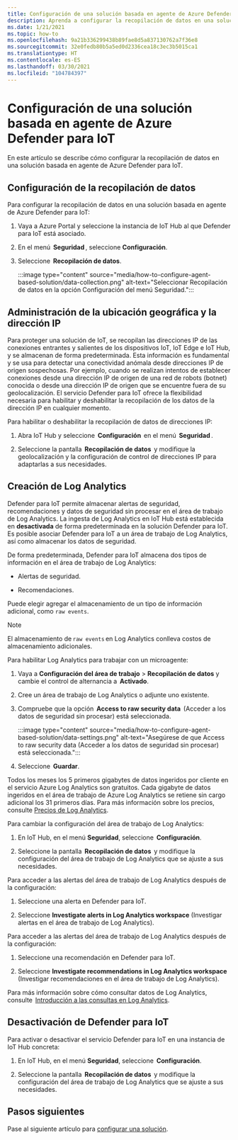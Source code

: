 ```yaml
---
title: Configuración de una solución basada en agente de Azure Defender para IoT
description: Aprenda a configurar la recopilación de datos en una solución basada en agente de Azure Defender para IoT
ms.date: 1/21/2021
ms.topic: how-to
ms.openlocfilehash: 9a21b336299438b89fae8d5a837130762a7f36e8
ms.sourcegitcommit: 32e0fedb80b5a5ed0d2336cea18c3ec3b5015ca1
ms.translationtype: HT
ms.contentlocale: es-ES
ms.lasthandoff: 03/30/2021
ms.locfileid: "104784397"
---
```

# <a name="configure-azure-defender-for-iot-agent-based-solution"></a>Configuración de una solución basada en agente de Azure Defender para IoT  

En este artículo se describe cómo configurar la recopilación de datos en una solución basada en agente de Azure Defender para IoT.

## <a name="configure-data-collection"></a>Configuración de la recopilación de datos

Para configurar la recopilación de datos en una solución basada en agente de Azure Defender para IoT: 

1. Vaya a Azure Portal y seleccione la instancia de IoT Hub al que Defender para IoT está asociado. 

1. En el menú  **Seguridad** , seleccione **Configuración**. 

1. Seleccione  **Recopilación de datos**. 

    :::image type="content" source="media/how-to-configure-agent-based-solution/data-collection.png" alt-text="Seleccionar Recopilación de datos en la opción Configuración del menú Seguridad.":::

## <a name="geolocation-and-ip-address-handling"></a>Administración de la ubicación geográfica y la dirección IP 

Para proteger una solución de IoT, se recopilan las direcciones IP de las conexiones entrantes y salientes de los dispositivos IoT, IoT Edge e IoT Hub, y se almacenan de forma predeterminada. Esta información es fundamental y se usa para detectar una conectividad anómala desde direcciones IP de origen sospechosas. Por ejemplo, cuando se realizan intentos de establecer conexiones desde una dirección IP de origen de una red de robots (botnet) conocida o desde una dirección IP de origen que se encuentre fuera de su geolocalización. El servicio Defender para IoT ofrece la flexibilidad necesaria para habilitar y deshabilitar la recopilación de los datos de la dirección IP en cualquier momento. 

Para habilitar o deshabilitar la recopilación de datos de direcciones IP: 

1. Abra IoT Hub y seleccione  **Configuración**  en el menú  **Seguridad** . 

1. Seleccione la pantalla  **Recopilación de datos**  y modifique la geolocalización y la configuración de control de direcciones IP para adaptarlas a sus necesidades. 

## <a name="log-analytics-creation"></a>Creación de Log Analytics 

Defender para IoT permite almacenar alertas de seguridad, recomendaciones y datos de seguridad sin procesar en el área de trabajo de Log Analytics. La ingesta de Log Analytics en IoT Hub está establecida en **desactivada** de forma predeterminada en la solución Defender para IoT. Es posible asociar Defender para IoT a un área de trabajo de Log Analytics, así como almacenar los datos de seguridad. 

De forma predeterminada, Defender para IoT almacena dos tipos de información en el área de trabajo de Log Analytics:
 
- Alertas de seguridad.

- Recomendaciones. 

Puede elegir agregar el almacenamiento de un tipo de información adicional, como `raw events`. 

> [!Note] 
> El almacenamiento de `raw events` en Log Analytics conlleva costos de almacenamiento adicionales. 

Para habilitar Log Analytics para trabajar con un microagente: 

1. Vaya a **Configuración del área de trabajo** > **Recopilación de datos** y cambie el control de alternancia a  **Activado**. 

1. Cree un área de trabajo de Log Analytics o adjunte uno existente. 

1. Compruebe que la opción  **Access to raw security data**  (Acceder a los datos de seguridad sin procesar) está seleccionada.  

    :::image type="content" source="media/how-to-configure-agent-based-solution/data-settings.png" alt-text="Asegúrese de que Access to raw security data (Acceder a los datos de seguridad sin procesar) está seleccionada.":::

1. Seleccione  **Guardar**.

Todos los meses los 5 primeros gigabytes de datos ingeridos por cliente en el servicio Azure Log Analytics son gratuitos. Cada gigabyte de datos ingeridos en el área de trabajo de Azure Log Analytics se retiene sin cargo adicional los 31 primeros días. Para más información sobre los precios, consulte [Precios de Log Analytics](https://azure.microsoft.com/pricing/details/monitor/). 

Para cambiar la configuración del área de trabajo de Log Analytics: 

1. En IoT Hub, en el menú **Seguridad**, seleccione  **Configuración**. 

1. Seleccione la pantalla  **Recopilación de datos**  y modifique la configuración del área de trabajo de Log Analytics que se ajuste a sus necesidades. 

Para acceder a las alertas del área de trabajo de Log Analytics después de la configuración:

1. Seleccione una alerta en Defender para IoT.

1. Seleccione **Investigate alerts in Log Analytics workspace** (Investigar alertas en el área de trabajo de Log Analytics).

Para acceder a las alertas del área de trabajo de Log Analytics después de la configuración:

1. Seleccione una recomendación en Defender para IoT.

1. Seleccione **Investigate recommendations in Log Analytics workspace** (Investigar recomendaciones en el área de trabajo de Log Analytics). 
 
Para más información sobre cómo consultar datos de Log Analytics, consulte  [Introducción a las consultas en Log Analytics](../azure-monitor/logs/get-started-queries.md). 

## <a name="turn-off-defender-for-iot"></a>Desactivación de Defender para IoT 

Para activar o desactivar el servicio Defender para IoT en una instancia de IoT Hub concreta: 

1. En IoT Hub, en el menú **Seguridad**, seleccione  **Configuración**.

1. Seleccione la pantalla  **Recopilación de datos**  y modifique la configuración del área de trabajo de Log Analytics que se ajuste a sus necesidades.

## <a name="next-steps"></a>Pasos siguientes 

Pase al siguiente artículo para [configurar una solución](quickstart-configure-your-solution.md).